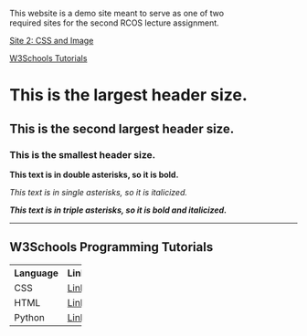 <p>This website is a demo site meant to serve as one of two <br>
required sites for the second RCOS lecture assignment.</p>  

<p><a href="site2">Site 2: CSS and Image</p>  

[W3Schools Tutorials](#tutorials)  

<h1>This is the largest header size.</h1>  

<h2>This is the second largest header size.</h2>  

<h3>This is the smallest header size.</h3>  

**This text is in double asterisks, so it is bold.**  

*This text is in single asterisks, so it is italicized.*  

***This text is in triple asterisks, so it is bold and italicized.***  

<hr>
<article class="mb-5" id="tutorials">
  <content>
    <h2>W3Schools Programming Tutorials</h2>
    <table style="width:25%">
      <tr>
        <th>Language</th>
        <th>Link</th>
      </tr>
      <tr>
        <td>CSS</th>
        <td><a href="https://www.w3schools.com/html/html_css.asp">Link</a></th>
      </tr>
      <tr>
        <td>HTML</th>
        <td><a href="https://www.w3schools.com/html/default.asp">Link</a></th>
      </tr>
      <tr>
        <td>Python</th>
        <td><a href="https://www.w3schools.com/python/default.asp">Link</a></th>
      </tr>
  </content>
</hr>
